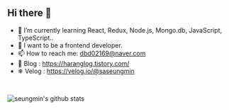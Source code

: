 ## Hi there 👋
- 🌱 I’m currently learning React, Redux, Node.js, Mongo.db, JavaScript, TypeScript.. 
- 😤 I want to be a frontend developer.
- 📫 How to reach me: dbd02169@naver.com
- 🚀 Blog : https://haranglog.tistory.com/
- ❄ Velog : https://velog.io/@saseungmin

</br>

![seungmin's github stats](https://github-readme-stats.vercel.app/api?username=saseungmin&theme=vue&show_icons=true)


<!--
**saseungmin/saseungmin** is a ✨ _special_ ✨ repository because its `README.md` (this file) appears on your GitHub profile.

Here are some ideas to get you started:

- 🔭 I’m currently working on ...
- 🌱 I’m currently learning ...
- 👯 I’m looking to collaborate on ...
- 🤔 I’m looking for help with ...
- 💬 Ask me about ...
- 😄 Pronouns: ...
- ⚡ Fun fact: ...
-->
